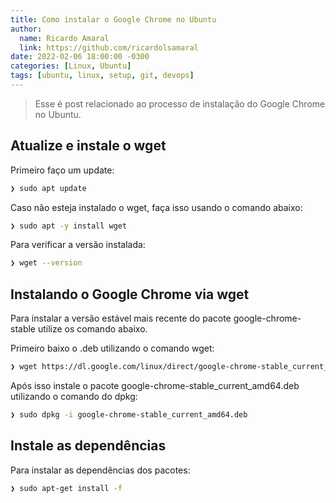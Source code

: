 ```yaml
---
title: Como instalar o Google Chrome no Ubuntu
author:
  name: Ricardo Amaral
  link: https://github.com/ricardolsamaral
date: 2022-02-06 18:00:00 -0300
categories: [Linux, Ubuntu]
tags: [ubuntu, linux, setup, git, devops]
---
```


> Esse é post relacionado ao processo de instalação do Google Chrome no Ubuntu.

## Atualize e instale o wget

Primeiro faço um update:
```bash
❯ sudo apt update
```

Caso não esteja instalado o wget, faça isso usando o comando abaixo:

```bash
❯ sudo apt -y install wget
```

Para verificar a versão instalada: 
```bash
❯ wget --version
```

## Instalando o Google Chrome via wget

Para instalar a versão estável mais recente do pacote google-chrome-stable utilize os comando abaixo.

Primeiro baixo o .deb utilizando o comando wget:
```bash
❯ wget https://dl.google.com/linux/direct/google-chrome-stable_current_amd64.deb
```

Após isso instale o pacote google-chrome-stable_current_amd64.deb utilizando o comando do dpkg: 
```bash
❯ sudo dpkg -i google-chrome-stable_current_amd64.deb 
```
## Instale as dependências

Para instalar as dependências dos pacotes:
```bash
❯ sudo apt-get install -f 
```